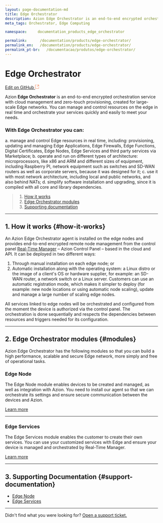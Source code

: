 ```yaml
---
layout: page-documentation-md
title: Edge Orchestrator
description: Azion Edge Orchestrator is an end-to-end encrypted orchestration service with cloud management and zero-touch provisioning, created for large-scale Edge networks. Manage and control resources on the edge in real time and orchestrate your services quickly and easily to meet your needs.
meta_tags: Orchestrator, Edge Computing

namespace:     documentation_products_edge_orchestrator

permalink:      /documentation/products/edge-orchestrator/
permalink_en:   /documentation/products/edge-orchestrator/
permalink_pt-br:   /documentacao/produtos/edge-orchestrator/
---
```

# Edge **Orchestrator**

[Edit on GitHub <svg width="14" height="14" xmlns="http://www.w3.org/2000/svg"><g fill="none" stroke="#F3652B"><path d="M4.81.71H.672v11.43H12.1V8.001" stroke-width=".8"/><path d="M6.87.786h5.155V5.94M6.31 6.5L12.026.786"/></g></svg>](https://github.com/aziontech/docs_en/edit/master/edge-orchestrator/2021-01-14-index.md)

Azion **Edge Orchestrator** is an end-to-end encrypted orchestration service with cloud management and zero-touch provisioning, created for large-scale Edge networks. You can manage and control resources on the edge in real time and orchestrate your services quickly and easily to meet your needs.

### With Edge Orchestrator you can: 

a. manage and control Edge resources in real time, including: provisioning, updating and managing Edge Applications, Edge Firewalls, Edge Functions, Digital Certificates, Edge Nodes, Edge Services and third party services via Marketplace;
b. operate and run on different types of architecture: microprocessors, like x86 and ARM and different sizes of equipment, including Raspberry PI, network equipment such as switches and SD-WAN routers as well as corporate servers, because it was designed for it;
c. use it with most network architecture, including local and public networks, and also behind NATs;
d. simplify software installation and upgrading, since it is compiled with all core and library dependencies.


> 1. [How it works](#how-it-works)
> 2. [Edge Orchestrator modules](#modules)
> 3. [Supporting documentation](#support-documentation)

---

## 1. How it works {#how-it-works}

An Azion Edge Orchestrator agent is installed on the edge nodes and provides end-to-end encrypted remote node management from the control panel [Real-Time Manager](https://manager.azion.com/) – Azion Control Panel – based in the cloud and API. It can be deployed in two different ways: 

1. Through manual installation on each edge node; or 
2. Automatic installation along with the operating system: a Linux distro or the image of a client's OS or hardware supplier, for example: an SD-WAN router, a network switch or a Linux server. Customers can use an automatic registration mode, which makes it simpler to deploy (for example: new node locations or using automatic node scaling), update and manage a large number of scaling edge nodes.

All services linked to edge nodes will be orchestrated and configured from the moment the device is authorized via the control panel. The orchestration is done sequentially and respects the dependencies between resources and triggers needed for its configuration.

---

## 2. Edge Orchestrator modules {#modules}

Azion Edge Orchestrator has the following modules so that you can build a high performance, scalable and secure Edge network, more simply and free of operational tasks.

### Edge Node

The Edge Node module enables devices to be created and managed, as well as integration with Azion. You need to install our agent so that we can orchestrate its settings and ensure secure communication between the devices and Azion.

 [Learn more](https://www.azion.com/en/documentation/products/edge-orchestrator/edge-node)

---

### Edge Services

The Edge Services module enables the customer to create their own services. You can use your customized services with Edge and ensure your device is managed and orchestrated by Real-Time Manager.

[Learn more](https://www.azion.com/en/documentation/products/edge-orchestrator/edge-services)

---

## 3. Supporting Documentation {#support-documentation}

- [Edge Node](https://www.azion.com/en/documentation/products/edge-orchestrator/edge-node)
- [Edge Services](https://www.azion.com/en/documentation/products/edge-orchestrator/edge-services)

---

Didn't find what you were looking for? [Open a support ticket.](https://tickets.azion.com/)
